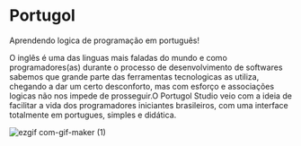 # Portugol
Aprendendo logica de programação em português!

O inglês é uma das linguas mais faladas do mundo e como programadores(as) durante o processo de desenvolvimento de softwares sabemos que grande parte das ferramentas 
tecnologicas as utiliza, chegando a dar um certo desconforto, mas com esforço e associações logicas não nos impede de prosseguir.O Portugol Studio veio com a ideia de 
facilitar a vida dos programadores iniciantes brasileiros, com uma interface totalmente em portugues, simples e didática.

![ezgif com-gif-maker (1)](https://user-images.githubusercontent.com/34613742/139113702-cf209569-46d7-4551-b22c-12bd107b07d0.gif)

